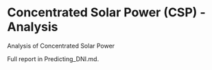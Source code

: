 # Concentrated Solar Power (CSP) - Analysis

Analysis of Concentrated Solar Power

Full report in Predicting_DNI.md.
